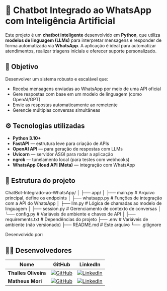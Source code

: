 # 🤖 Chatbot Integrado ao WhatsApp com Inteligência Artificial

Este projeto é um **chatbot inteligente** desenvolvido em **Python**, que utiliza **modelos de linguagem (LLMs)** para interpretar mensagens e responder de forma automatizada via **WhatsApp**. A aplicação é ideal para automatizar atendimentos, realizar triagens iniciais e oferecer suporte personalizado.

## 📌 Objetivo

Desenvolver um sistema robusto e escalável que:
- Receba mensagens enviadas ao WhatsApp por meio de uma API oficial
- Gere respostas com base em um modelo de linguagem (como OpenAI/GPT)
- Envie as respostas automaticamente ao remetente
- Gerencie múltiplas conversas simultâneas

## ⚙️ Tecnologias utilizadas

- **Python 3.10+**
- **FastAPI** — estrutura leve para criação de APIs
- **OpenAI API** — para geração de respostas com LLMs
- **Uvicorn** — servidor ASGI para rodar a aplicação
- **ngrok** — tunelamento local (para testes com webhooks)
- **WhatsApp Cloud API (Meta)** — integração com WhatsApp

## 📁 Estrutura do projeto
ChatBot-Integrado-ao-WhatsApp/
│
├── app/
│ ├── main.py # Arquivo principal, define os endpoints
│ ├── whatsapp.py # Funções de integração com a API do WhatsApp
│ ├── llm.py # Lógica de chamadas ao modelo de linguagem
│ ├── session.py # Gerenciamento de contexto de conversas
│ └── config.py # Variáveis de ambiente e chaves de API
│
├── requirements.txt # Dependências do projeto
├── .env # Variáveis de ambiente (não versionado)
├── README.md # Este arquivo
└── .gitignore

Desenvolvido por: 
## 👨‍💻 Desenvolvedores

| Nome             | GitHub | LinkedIn |
|------------------|--------|----------|
| **Thalles Oliveira** | [![GitHub](https://img.shields.io/badge/-thallescunhadeoliveira-181717?style=flat-square&logo=github)](https://github.com/thallescunhadeoliveira) | [![LinkedIn](https://img.shields.io/badge/-Thalles_Cunha_de_Oliveira-0A66C2?style=flat-square&logo=linkedin&logoColor=white)](https://www.linkedin.com/in/thalles-cunha-de-oliveira/) |
| **Matheus Mori**     | [![GitHub](https://img.shields.io/badge/-mori--mkm-181717?style=flat-square&logo=github)](https://github.com/mori-mkm) | [![LinkedIn](https://img.shields.io/badge/-Matheus_Mori-0A66C2?style=flat-square&logo=linkedin&logoColor=white)](https://www.linkedin.com/in/matheus-mori/) |

